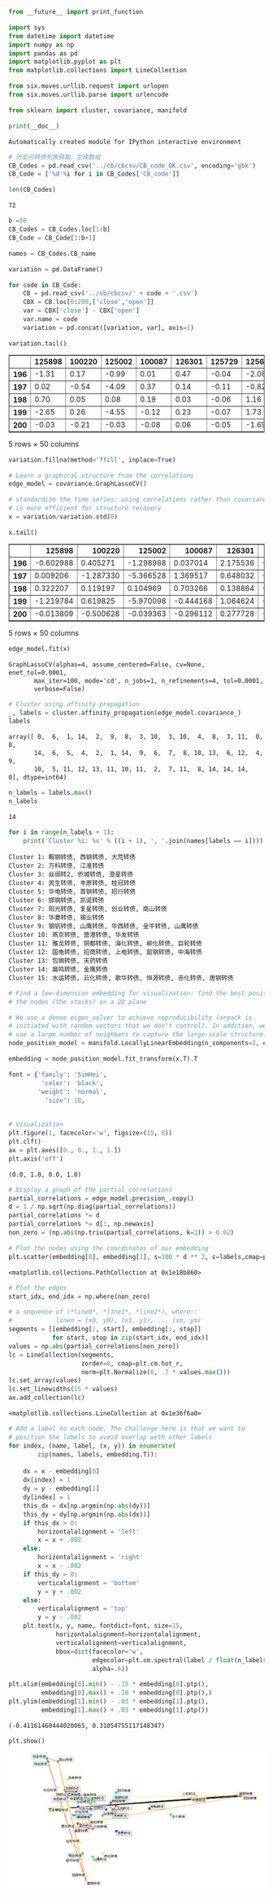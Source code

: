 

```python
from __future__ import print_function
```


```python
import sys
from datetime import datetime
import numpy as np
import pandas as pd
import matplotlib.pyplot as plt
from matplotlib.collections import LineCollection
```


```python
from six.moves.urllib.request import urlopen
from six.moves.urllib.parse import urlencode
```


```python
from sklearn import cluster, covariance, manifold
```


```python
print(__doc__)
```

    Automatically created module for IPython interactive environment
    


```python
# 历史可转债列表获取，生成数组
CB_Codes = pd.read_csv('../cb/cbcsv/CB_code_OK.csv', encoding='gbk')
CB_Code = ['%d'%i for i in CB_Codes['CB_code']]
```


```python
len(CB_Codes)
```




    72




```python
b =50
CB_Codes = CB_Codes.loc[1:b]
CB_Code = CB_Code[1:b+1]
```


```python
names = CB_Codes.CB_name
```


```python
variation = pd.DataFrame()
```


```python
for code in CB_Code:
    CB = pd.read_csv('../cb/cbcsv/' + code + '.csv')
    CBX = CB.loc[0:200,['close','open']]
    var = CBX['close'] - CBX['open']
    var.name = code
    variation = pd.concat([variation, var], axis=1)
```


```python
variation.tail()
```




<div>












</style>
<table border="1" class="dataframe">
  <thead>
    <tr style="text-align: right;">
      <th></th>
      <th>125898</th>
      <th>100220</th>
      <th>125002</th>
      <th>100087</th>
      <th>126301</th>
      <th>125729</th>
      <th>125629</th>
      <th>100016</th>
      <th>100177</th>
      <th>125930</th>
      <th>...</th>
      <th>128031</th>
      <th>125717</th>
      <th>110078</th>
      <th>125960</th>
      <th>110026</th>
      <th>110567</th>
      <th>110971</th>
      <th>110227</th>
      <th>125709</th>
      <th>110598</th>
    </tr>
  </thead>
  <tbody>
    <tr>
      <th>196</th>
      <td>-1.31</td>
      <td>0.17</td>
      <td>-0.99</td>
      <td>0.01</td>
      <td>0.47</td>
      <td>-0.04</td>
      <td>-2.06</td>
      <td>0.51</td>
      <td>1.10</td>
      <td>0.50</td>
      <td>...</td>
      <td>0.00</td>
      <td>NaN</td>
      <td>-3.51</td>
      <td>-13.91</td>
      <td>NaN</td>
      <td>0.00</td>
      <td>-0.19</td>
      <td>-0.69</td>
      <td>0.15</td>
      <td>-0.50</td>
    </tr>
    <tr>
      <th>197</th>
      <td>0.02</td>
      <td>-0.54</td>
      <td>-4.09</td>
      <td>0.37</td>
      <td>0.14</td>
      <td>-0.11</td>
      <td>-0.82</td>
      <td>5.48</td>
      <td>1.39</td>
      <td>3.00</td>
      <td>...</td>
      <td>3.70</td>
      <td>NaN</td>
      <td>2.38</td>
      <td>0.00</td>
      <td>NaN</td>
      <td>0.16</td>
      <td>-1.76</td>
      <td>0.26</td>
      <td>0.32</td>
      <td>-2.45</td>
    </tr>
    <tr>
      <th>198</th>
      <td>0.70</td>
      <td>0.05</td>
      <td>0.08</td>
      <td>0.19</td>
      <td>0.03</td>
      <td>-0.06</td>
      <td>1.16</td>
      <td>-5.45</td>
      <td>0.02</td>
      <td>0.50</td>
      <td>...</td>
      <td>-3.70</td>
      <td>NaN</td>
      <td>-3.81</td>
      <td>13.87</td>
      <td>NaN</td>
      <td>0.04</td>
      <td>0.00</td>
      <td>0.28</td>
      <td>-0.07</td>
      <td>-0.14</td>
    </tr>
    <tr>
      <th>199</th>
      <td>-2.65</td>
      <td>0.26</td>
      <td>-4.55</td>
      <td>-0.12</td>
      <td>0.23</td>
      <td>-0.07</td>
      <td>1.73</td>
      <td>7.76</td>
      <td>0.85</td>
      <td>2.84</td>
      <td>...</td>
      <td>0.23</td>
      <td>NaN</td>
      <td>-4.73</td>
      <td>4.67</td>
      <td>NaN</td>
      <td>-0.19</td>
      <td>-2.74</td>
      <td>-0.25</td>
      <td>0.49</td>
      <td>-0.97</td>
    </tr>
    <tr>
      <th>200</th>
      <td>-0.03</td>
      <td>-0.21</td>
      <td>-0.03</td>
      <td>-0.08</td>
      <td>0.06</td>
      <td>-0.05</td>
      <td>-1.69</td>
      <td>0.12</td>
      <td>1.15</td>
      <td>0.40</td>
      <td>...</td>
      <td>-0.81</td>
      <td>NaN</td>
      <td>-1.78</td>
      <td>-5.52</td>
      <td>NaN</td>
      <td>-0.03</td>
      <td>-0.03</td>
      <td>0.10</td>
      <td>0.95</td>
      <td>0.57</td>
    </tr>
  </tbody>
</table>
<p>5 rows × 50 columns</p>
</div>




```python
variation.fillna(method='ffill', inplace=True)
```


```python
# Learn a graphical structure from the correlations
edge_model = covariance.GraphLassoCV()
```


```python
# standardize the time series: using correlations rather than covariance
# is more efficient for structure recovery
x = variation/variation.std(0)
```


```python
x.tail()
```




<div>












</style>
<table border="1" class="dataframe">
  <thead>
    <tr style="text-align: right;">
      <th></th>
      <th>125898</th>
      <th>100220</th>
      <th>125002</th>
      <th>100087</th>
      <th>126301</th>
      <th>125729</th>
      <th>125629</th>
      <th>100016</th>
      <th>100177</th>
      <th>125930</th>
      <th>...</th>
      <th>128031</th>
      <th>125717</th>
      <th>110078</th>
      <th>125960</th>
      <th>110026</th>
      <th>110567</th>
      <th>110971</th>
      <th>110227</th>
      <th>125709</th>
      <th>110598</th>
    </tr>
  </thead>
  <tbody>
    <tr>
      <th>196</th>
      <td>-0.602988</td>
      <td>0.405271</td>
      <td>-1.298988</td>
      <td>0.037014</td>
      <td>2.175536</td>
      <td>-0.145371</td>
      <td>-1.849375</td>
      <td>0.302294</td>
      <td>1.232257</td>
      <td>0.884297</td>
      <td>...</td>
      <td>0.000000</td>
      <td>-1.727093</td>
      <td>-1.624481</td>
      <td>-1.638676</td>
      <td>-0.847192</td>
      <td>0.000000</td>
      <td>-0.056756</td>
      <td>-0.280620</td>
      <td>0.067526</td>
      <td>-0.151766</td>
    </tr>
    <tr>
      <th>197</th>
      <td>0.009206</td>
      <td>-1.287330</td>
      <td>-5.366528</td>
      <td>1.369517</td>
      <td>0.648032</td>
      <td>-0.399771</td>
      <td>-0.736159</td>
      <td>3.248177</td>
      <td>1.557125</td>
      <td>5.305780</td>
      <td>...</td>
      <td>0.739194</td>
      <td>-1.727093</td>
      <td>1.101500</td>
      <td>0.000000</td>
      <td>-0.847192</td>
      <td>0.098800</td>
      <td>-0.525741</td>
      <td>0.105741</td>
      <td>0.144055</td>
      <td>-0.743652</td>
    </tr>
    <tr>
      <th>198</th>
      <td>0.322207</td>
      <td>0.119197</td>
      <td>0.104969</td>
      <td>0.703266</td>
      <td>0.138864</td>
      <td>-0.218057</td>
      <td>1.041396</td>
      <td>-3.230395</td>
      <td>0.022405</td>
      <td>0.884297</td>
      <td>...</td>
      <td>-0.739194</td>
      <td>-1.727093</td>
      <td>-1.763325</td>
      <td>1.633964</td>
      <td>-0.847192</td>
      <td>0.024700</td>
      <td>0.000000</td>
      <td>0.113875</td>
      <td>-0.031512</td>
      <td>-0.042494</td>
    </tr>
    <tr>
      <th>199</th>
      <td>-1.219784</td>
      <td>0.619825</td>
      <td>-5.970098</td>
      <td>-0.444168</td>
      <td>1.064624</td>
      <td>-0.254400</td>
      <td>1.553116</td>
      <td>4.599608</td>
      <td>0.952199</td>
      <td>5.022805</td>
      <td>...</td>
      <td>0.045950</td>
      <td>-1.727093</td>
      <td>-2.189115</td>
      <td>0.550152</td>
      <td>-0.847192</td>
      <td>-0.117325</td>
      <td>-0.818484</td>
      <td>-0.101674</td>
      <td>0.220585</td>
      <td>-0.294426</td>
    </tr>
    <tr>
      <th>200</th>
      <td>-0.013809</td>
      <td>-0.500628</td>
      <td>-0.039363</td>
      <td>-0.296112</td>
      <td>0.277728</td>
      <td>-0.181714</td>
      <td>-1.517206</td>
      <td>0.071128</td>
      <td>1.288269</td>
      <td>0.707437</td>
      <td>...</td>
      <td>-0.161824</td>
      <td>-1.727093</td>
      <td>-0.823811</td>
      <td>-0.650287</td>
      <td>-0.847192</td>
      <td>-0.018525</td>
      <td>-0.008962</td>
      <td>0.040670</td>
      <td>0.427665</td>
      <td>0.173013</td>
    </tr>
  </tbody>
</table>
<p>5 rows × 50 columns</p>
</div>




```python
edge_model.fit(x)
```




    GraphLassoCV(alphas=4, assume_centered=False, cv=None, enet_tol=0.0001,
           max_iter=100, mode='cd', n_jobs=1, n_refinements=4, tol=0.0001,
           verbose=False)




```python
# Cluster using affinity propagation
_, labels = cluster.affinity_propagation(edge_model.covariance_)
labels
```




    array([ 0,  6,  1, 14,  2,  9,  8,  3, 10,  3, 10,  4,  8,  3, 11,  0,  8,
           14,  6,  5,  4,  2,  1, 14,  9,  6,  7,  8, 10, 13,  6, 12,  4,  9,
           10,  5, 11, 12, 13, 11, 10, 11,  2,  7, 11,  8, 14, 14, 14,  0], dtype=int64)




```python
n_labels = labels.max()
n_labels
```




    14




```python
for i in range(n_labels + 1):
    print('Cluster %i: %s' % ((i + 1), ', '.join(names[labels == i])))
```

    Cluster 1: 鞍钢转债, 西钢转债, 大荒转债
    Cluster 2: 万科转债, 江淮转债
    Cluster 3: 丝绸转2, 侨城转债, 澄星转债
    Cluster 4: 民生转债, 丰原转债, 桂冠转债
    Cluster 5: 华电转债, 首钢转债, 招行转债
    Cluster 6: 邯钢转债, 凯诺转债
    Cluster 7: 阳光转债, 复星转债, 创业转债, 南山转债
    Cluster 8: 华菱转债, 锡业转债
    Cluster 9: 钢钒转债, 山鹰转债, 华西转债, 金牛转债, 山鹰转债
    Cluster 10: 燕京转债, 营港转债, 华发转债
    Cluster 11: 雅戈转债, 铜都转债, 海化转债, 柳化转债, 巨轮转债
    Cluster 12: 国电转债, 招商转债, 上电转债, 韶钢转债, 中海转债
    Cluster 13: 包钢转债, 天药转债
    Cluster 14: 晨鸣转债, 金鹰转债
    Cluster 15: 水运转债, 云化转债, 歌华转债, 恒源转债, 赤化转债, 唐钢转债
    


```python
# Find a low-dimension embedding for visualization: find the best position of
# the nodes (the stocks) on a 2D plane
```


```python
# We use a dense eigen_solver to achieve reproducibility (arpack is
# initiated with random vectors that we don't control). In addition, we
# use a large number of neighbors to capture the large-scale structure.
node_position_model = manifold.LocallyLinearEmbedding(n_components=2, eigen_solver='dense', n_neighbors=6)
```


```python
embedding = node_position_model.fit_transform(x.T).T
```


```python
font = {'family': 'SimHei',
         'color': 'black',
        'weight': 'normal',
          'size': 18,
    
```


```python
# Visualization
plt.figure(1, facecolor='w', figsize=(15, 8))
plt.clf()
ax = plt.axes([0., 0., 1., 1.])
plt.axis('off')
```




    (0.0, 1.0, 0.0, 1.0)




```python
# Display a graph of the partial correlations
partial_correlations = edge_model.precision_.copy()
d = 1 / np.sqrt(np.diag(partial_correlations))
partial_correlations *= d
partial_correlations *= d[:, np.newaxis]
non_zero = (np.abs(np.triu(partial_correlations, k=1)) > 0.02)
```


```python
# Plot the nodes using the coordinates of our embedding
plt.scatter(embedding[0], embedding[1], s=100 * d ** 2, c=labels,cmap=plt.cm.spectral)
```




    <matplotlib.collections.PathCollection at 0x1e18b860>




```python
# Plot the edges
start_idx, end_idx = np.where(non_zero)
```


```python
# a sequence of (*line0*, *line1*, *line2*), where::
#            linen = (x0, y0), (x1, y1), ... (xm, ym)
segments = [[embedding[:, start], embedding[:, stop]]
            for start, stop in zip(start_idx, end_idx)]
values = np.abs(partial_correlations[non_zero])
lc = LineCollection(segments,
                    zorder=0, cmap=plt.cm.hot_r,
                    norm=plt.Normalize(0, .7 * values.max()))
lc.set_array(values)
lc.set_linewidths(15 * values)
ax.add_collection(lc)
```




    <matplotlib.collections.LineCollection at 0x1e36f6a0>




```python
# Add a label to each node. The challenge here is that we want to
# position the labels to avoid overlap with other labels
for index, (name, label, (x, y)) in enumerate(
        zip(names, labels, embedding.T)):

    dx = x - embedding[0]
    dx[index] = 1
    dy = y - embedding[1]
    dy[index] = 1
    this_dx = dx[np.argmin(np.abs(dy))]
    this_dy = dy[np.argmin(np.abs(dx))]
    if this_dx > 0:
        horizontalalignment = 'left'
        x = x + .002
    else:
        horizontalalignment = 'right'
        x = x - .002
    if this_dy > 0:
        verticalalignment = 'bottom'
        y = y + .002
    else:
        verticalalignment = 'top'
        y = y - .002
    plt.text(x, y, name, fontdict=font, size=15,
             horizontalalignment=horizontalalignment,
             verticalalignment=verticalalignment,
             bbox=dict(facecolor='w',
                       edgecolor=plt.cm.spectral(label / float(n_labels)),
                       alpha=.6))
```


```python
plt.xlim(embedding[0].min() - .15 * embedding[0].ptp(),
         embedding[0].max() + .10 * embedding[0].ptp(),)
plt.ylim(embedding[1].min() - .03 * embedding[1].ptp(),
         embedding[1].max() + .03 * embedding[1].ptp())
```




    (-0.41161460444020065, 0.31054755117148347)




```python
plt.show()
```


![png](output_31_0.png)

